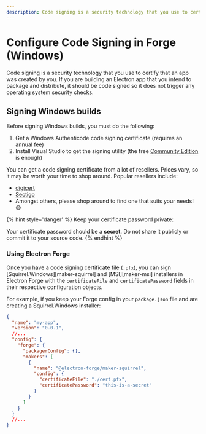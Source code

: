 ```yaml
---
description: Code signing is a security technology that you use to certify that an app was created by you.
---
```


# Configure Code Signing in Forge (Windows)

Code signing is a security technology that you use to certify that an app was
created by you. If you are building an Electron app that you intend to package and distribute,
it should be code signed so it does not trigger any operating system security checks.

## Signing Windows builds

Before signing Windows builds, you must do the following:

1. Get a Windows Authenticode code signing certificate (requires an annual fee)
2. Install Visual Studio to get the signing utility (the free [Community
   Edition](https://visualstudio.microsoft.com/vs/community/) is enough)

You can get a code signing certificate from a lot of resellers. Prices vary, so
it may be worth your time to shop around. Popular resellers include:

- [digicert](https://www.digicert.com/code-signing/microsoft-authenticode.htm)
- [Sectigo](https://sectigo.com/ssl-certificates-tls/code-signing)
- Amongst others, please shop around to find one that suits your needs! 😄

{% hint style='danger' %}
 Keep your certificate password private:

Your certificate password should be a **secret**. Do not share it publicly or
commit it to your source code.
{% endhint %}

### Using Electron Forge

Once you have a code signing certificate file (`.pfx`), you can sign
[Squirrel.Windows][maker-squirrel] and [MSI][maker-msi] installers in Electron Forge
with the `certificateFile` and `certificatePassword` fields in their respective
configuration objects.

For example, if you keep your Forge config in your `package.json` file and are
creating a Squirrel.Windows installer:

```json {9-15} title='package.json'
{
  "name": "my-app",
  "version": "0.0.1",
  //...
  "config": {
    "forge": {
      "packagerConfig": {},
      "makers": [
        {
          "name": "@electron-forge/maker-squirrel",
          "config": {
            "certificateFile": "./cert.pfx",
            "certificatePassword": "this-is-a-secret"
          }
        }
      ]
    }
  }
  //...
}
```